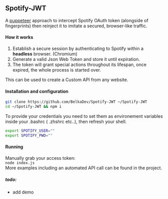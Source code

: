 ## Spotify-JWT
 A [puppeteer](https://github.com/puppeteer/puppeteer) approach to intercept Spotify OAuth token (alongside of fingerprints) then reinject it to imitate a secured, browser-like traffic.
#### How it works
1. Establish a secure session by authenticating to Spotify within a **headless** browser. (Chromium)
1. Generate a valid Json Web Token and store it until expiration.
1. The token will grant special actions throughout its lifespan, once expired, the whole process is started over.

This can be used to create a Custom API from any website. <br>
#### Installation and configuration
```bash
git clone https://github.com/BelkaDev/Spotify-JWT ~/Spotify-JWT
cd ~/Spotify-JWT && npm i
```
To provide your credentials you need to set them as environement variables inside your .bashrc ( .zhshrc etc..), then refresh your shell. <br>
``` bash
export SPOTIFY_USER=""
export SPOTIFY_PWD=""
```
#### Running
Manually grab your access token: <br>
`node index.js` <br>
More examples including an automated API call can be found in the project.

##### todo:
* add demo
